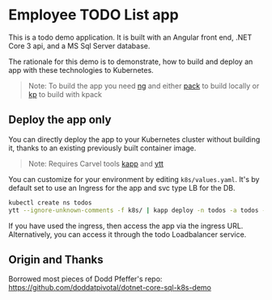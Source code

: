 # Employee TODO List app

This is a todo demo application.  It is built with an Angular front end, .NET Core 3 api, and a MS Sql Server database.

The rationale for this demo is to demonstrate, how to build and deploy an app with these technologies to Kubernetes.

>Note: To build the app you need [ng](https://angular.io/cli) and either [pack](https://buildpacks.io/docs/tools/pack/) to build locally or [kp](https://github.com/vmware-tanzu/kpack-cli) to build with kpack

## Deploy the app only

You can directly deploy the app to your Kubernetes cluster without building it, thanks to an existing previously built container image.

>Note: Requires Carvel tools [kapp](https://get-kapp.io) and [ytt](https://get-ytt.io)

You can customize for your environment by editing `k8s/values.yaml`. It's by default set to use an Ingress for the app and svc type LB for the DB.

```bash
kubectl create ns todos
ytt --ignore-unknown-comments -f k8s/ | kapp deploy -n todos -a todos -y -f -
```

If you have used the ingress, then access the app via the ingress URL.  Alternatively, you can access it through the todo Loadbalancer service.

## Origin and Thanks

Borrowed most pieces of Dodd Pfeffer's repo: https://github.com/doddatpivotal/dotnet-core-sql-k8s-demo
